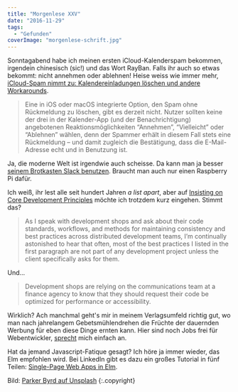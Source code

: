 ```yaml
---
title: "Morgenlese XXV"
date: "2016-11-29"
tags:
  - "Gefunden"
coverImage: "morgenlese-schrift.jpg"
---
```


Sonntagabend habe ich meinen ersten iCloud-Kalenderspam bekommen, irgendein chinesisch (sic!) und das Wort RayBan. Falls ihr auch so etwas bekommt: nicht annehmen oder ablehnen! Heise weiss wie immer mehr, [iCloud-Spam nimmt zu: Kalendereinladungen löschen und andere Workarounds](http://www.heise.de/mac-and-i/meldung/iCloud-Spam-nimmt-zu-Kalendereinladungen-loeschen-und-andere-Workarounds-3506428.html).

> Eine in iOS oder macOS integrierte Option, den Spam ohne Rückmeldung zu löschen, gibt es derzeit nicht. Nutzer sollten keine der drei in der Kalender-App (und der Benachrichtigung) angebotenen Reaktionsmöglichkeiten “Annehmen”, “Vielleicht” oder “Ablehnen” wählen, denn der Spammer erhält in diesem Fall stets eine Rückmeldung – und damit zugleich die Bestätigung, dass die E-Mail-Adresse echt und in Benutzung ist.

Ja, die moderne Welt ist irgendwie auch scheisse. Da kann man ja besser [seinem Brotkasten Slack benutzen](http://www.heise.de/ix/meldung/Retro-Computing-Slack-Client-fuer-den-Commodore-64-3506762.html "Retro Computing: Slack-Client für den Commodore 64"). Braucht man auch nur einen Raspberry Pi dafür.

Ich weiß, ihr lest alle seit hundert Jahren _a list apart_, aber auf [Insisting on Core Development Principles](http://alistapart.com/article/insisting-on-core-development-principles) möchte ich trotzdem kurz eingehen. Stimmt das?

> As I speak with development shops and ask about their code standards, workflows, and methods for maintaining consistency and best practices across distributed development teams, I’m continually astonished to hear that often, most of the best practices I listed in the first paragraph are not part of any development project unless the client specifically asks for them.

Und…

> Development shops are relying on the communications team at a finance agency to know that they should request their code be optimized for performance or accessibility.

Wirklich? Ach manchmal geht's mir in meinem Verlagsumfeld richtig gut, wo man nach jahrelangem Gebetsmühlendrehen die Früchte der dauernden Werbung für eben diese Dinge ernten kann. Hier sind noch Jobs frei für Webentwickler, [sprecht](https://twitter.com/nicobruenjes "@nicobruenjes") mich einfach an.

Hat da jemand Javascript-Fatique gesagt? Ich höre ja immer wieder, das Elm empfohlen wird. Bei LinkedIn gibt es dazu ein großes Tutorial in fünf Teilen: [Single-Page Web Apps in Elm](https://www.linkedin.com/pulse/single-page-web-apps-elm-part-one-getting-started-new-kevin-greene).

Bild:  [Parker Byrd auf Unsplash](https://unsplash.com/@parkerabyrd) {:.copyright}
